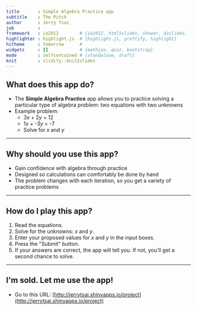```yaml
---
title       : Simple Algebra Practice app
subtitle    : The Pitch
author      : Jerry Tsai
job         : 
framework   : io2012        # {io2012, html5slides, shower, dzslides, ...}
highlighter : highlight.js  # {highlight.js, prettify, highlight}
hitheme     : tomorrow      # 
widgets     : []            # {mathjax, quiz, bootstrap}
mode        : selfcontained # {standalone, draft}
knit        : slidify::knit2slides
---
```


## What does this app do?

+ The **Simple Algebra Practice** app allows you to practice solving a particular type of algebra problem: two equations with two unknowns
+ Example problem:
  + 3*x* + 2*y* = 12
  + 1*x* + -3*y* = -7
  + Solve for *x* and *y*

--- 

## Why should you use this app?

- Gain confidence with algebra through practice
- Designed so calculations can comfortably be done by hand
- The problem changes with each iteration, so you get a variety of practice problems

--- 

## How do I play this app?

1. Read the equations.
2. Solve for the unknowns: *x* and *y*.
3. Enter your proposed values for *x* and *y* in the input boxes.
4. Press the "Submit" button.
5. If your answers are correct, the app will tell you. If not, you'll get a second chance to solve.

--- 

## I'm sold. Let me use the app!
- Go to this URL: [http://jerrytsai.shinyapps.io/project](http://jerrytsai.shinyapps.io/project)



